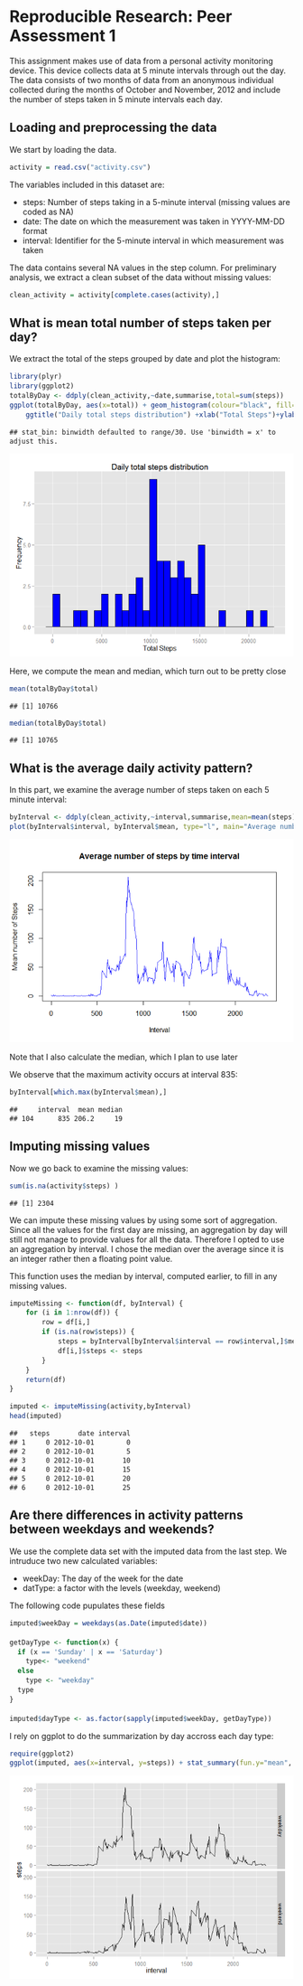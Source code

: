 # Reproducible Research: Peer Assessment 1

This assignment makes use of data from a personal activity monitoring device. This device collects data at 5 minute intervals through out the day. The data consists of two months of data from an anonymous individual collected during the months of October and November, 2012 and include the number of steps taken in 5 minute intervals each day.

## Loading and preprocessing the data
We start by loading the data.


```r
activity = read.csv("activity.csv")
```

The variables included in this dataset are: 
* steps: Number of steps taking in a 5-minute interval (missing values are
coded as NA) 
* date: The date on which the measurement was taken in YYYY-MM-DD
format
* interval: Identifier for the 5-minute interval in which measurement was taken

The data contains several NA values in the step column. For preliminary analysis, 
we extract a clean subset of the data without missing values:


```r
clean_activity = activity[complete.cases(activity),]
```

## What is mean total number of steps taken per day?

We extract the total of the steps grouped by date and plot the histogram:



```r
library(plyr)
library(ggplot2)
totalByDay <- ddply(clean_activity,~date,summarise,total=sum(steps))
ggplot(totalByDay, aes(x=total)) + geom_histogram(colour="black", fill="blue") +
    ggtitle("Daily total steps distribution") +xlab("Total Steps")+ylab("Frequency")
```

```
## stat_bin: binwidth defaulted to range/30. Use 'binwidth = x' to adjust this.
```

![plot of chunk unnamed-chunk-3](./PA1_template_files/figure-html/unnamed-chunk-3.png) 

Here, we compute the mean and median, which turn out to be pretty close 

```r
mean(totalByDay$total)
```

```
## [1] 10766
```

```r
median(totalByDay$total)
```

```
## [1] 10765
```


## What is the average daily activity pattern?

In this part, we examine the average number of steps taken on each 5 minute interval:


```r
byInterval <- ddply(clean_activity,~interval,summarise,mean=mean(steps), median=median(steps))
plot(byInterval$interval, byInterval$mean, type="l", main="Average number of steps by time interval", xlab="Interval", ylab="Mean number of Steps", col="blue")
```

![plot of chunk unnamed-chunk-5](./PA1_template_files/figure-html/unnamed-chunk-5.png) 

Note that I also calculate the median, which I plan to use later

We observe that the maximum activity occurs at interval 835:


```r
byInterval[which.max(byInterval$mean),]
```

```
##     interval  mean median
## 104      835 206.2     19
```
## Imputing missing values

Now we go back to examine the missing values:


```r
sum(is.na(activity$steps) ) 
```

```
## [1] 2304
```

We can impute these missing values by using some sort of aggregation. Since all the values for the first day are missing, an aggregation by day will still not manage to provide values for all the data. Therefore I opted to use an aggregation by interval. I chose the median over the average since it is an integer rather then a floating point value.

This function uses the median by interval, computed earlier, to fill in any missing values.


```r
imputeMissing <- function(df, byInterval) {
    for (i in 1:nrow(df)) {
        row = df[i,]
        if (is.na(row$steps)) {
            steps = byInterval[byInterval$interval == row$interval,]$median
            df[i,]$steps <- steps
        }
    }
    return(df)
}
```


```r
imputed <- imputeMissing(activity,byInterval)
head(imputed)
```

```
##   steps       date interval
## 1     0 2012-10-01        0
## 2     0 2012-10-01        5
## 3     0 2012-10-01       10
## 4     0 2012-10-01       15
## 5     0 2012-10-01       20
## 6     0 2012-10-01       25
```

## Are there differences in activity patterns between weekdays and weekends?

We use the complete data set with the imputed data from the last step.
We intruduce two new calculated variables:

* weekDay: The day of the week for the date
* datType: a factor with the levels (weekday, weekend)

The following code pupulates these fields

```r
imputed$weekDay = weekdays(as.Date(imputed$date))

getDayType <- function(x) {
  if (x == 'Sunday' | x == 'Saturday')
    type<- "weekend"
  else
    type <- "weekday"
  type
}

imputed$dayType <- as.factor(sapply(imputed$weekDay, getDayType))
```

I rely on ggplot to do the summarization by day accross each day type:



```r
require(ggplot2)
ggplot(imputed, aes(x=interval, y=steps)) + stat_summary(fun.y="mean", geom="line")+facet_grid(dayType~.)
```

![plot of chunk unnamed-chunk-11](./PA1_template_files/figure-html/unnamed-chunk-11.png) 

